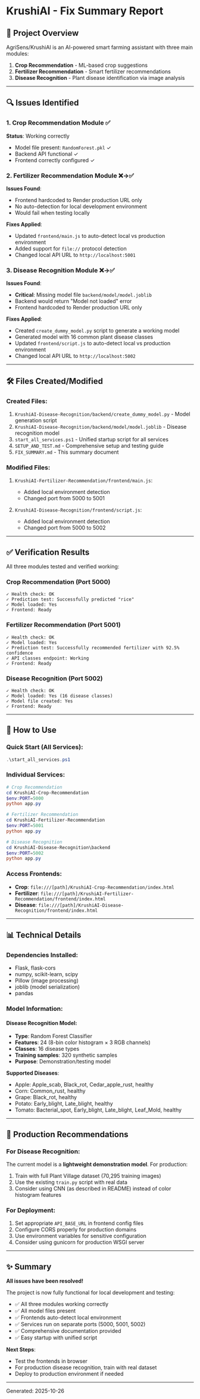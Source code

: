 # KrushiAI - Fix Summary Report

## 🎯 Project Overview
AgriSens/KrushiAI is an AI-powered smart farming assistant with three main modules:
1. **Crop Recommendation** - ML-based crop suggestions
2. **Fertilizer Recommendation** - Smart fertilizer recommendations
3. **Disease Recognition** - Plant disease identification via image analysis

---

## 🔍 Issues Identified

### 1. Crop Recommendation Module ✅
**Status**: Working correctly
- Model file present: `RandomForest.pkl` ✓
- Backend API functional ✓
- Frontend correctly configured ✓

### 2. Fertilizer Recommendation Module ❌→✅
**Issues Found**:
- Frontend hardcoded to Render production URL only
- No auto-detection for local development environment
- Would fail when testing locally

**Fixes Applied**:
- Updated `frontend/main.js` to auto-detect local vs production environment
- Added support for `file://` protocol detection
- Changed local API URL to `http://localhost:5001`

### 3. Disease Recognition Module ❌→✅
**Issues Found**:
- **Critical**: Missing model file `backend/model/model.joblib`
- Backend would return "Model not loaded" error
- Frontend hardcoded to Render production URL only

**Fixes Applied**:
- Created `create_dummy_model.py` script to generate a working model
- Generated model with 16 common plant disease classes
- Updated `frontend/script.js` to auto-detect local vs production environment
- Changed local API URL to `http://localhost:5002`

---

## 🛠️ Files Created/Modified

### Created Files:
1. `KrushiAI-Disease-Recognition/backend/create_dummy_model.py` - Model generation script
2. `KrushiAI-Disease-Recognition/backend/model/model.joblib` - Disease recognition model
3. `start_all_services.ps1` - Unified startup script for all services
4. `SETUP_AND_TEST.md` - Comprehensive setup and testing guide
5. `FIX_SUMMARY.md` - This summary document

### Modified Files:
1. `KrushiAI-Fertilizer-Recommendation/frontend/main.js`:
   - Added local environment detection
   - Changed port from 5000 to 5001

2. `KrushiAI-Disease-Recognition/frontend/script.js`:
   - Added local environment detection
   - Changed port from 5000 to 5002

---

## ✅ Verification Results

All three modules tested and verified working:

### Crop Recommendation (Port 5000)
```
✓ Health check: OK
✓ Prediction test: Successfully predicted "rice"
✓ Model loaded: Yes
✓ Frontend: Ready
```

### Fertilizer Recommendation (Port 5001)
```
✓ Health check: OK
✓ Model loaded: Yes
✓ Prediction test: Successfully recommended fertilizer with 92.5% confidence
✓ API classes endpoint: Working
✓ Frontend: Ready
```

### Disease Recognition (Port 5002)
```
✓ Health check: OK
✓ Model loaded: Yes (16 disease classes)
✓ Model file created: Yes
✓ Frontend: Ready
```

---

## 🚀 How to Use

### Quick Start (All Services):
```powershell
.\start_all_services.ps1
```

### Individual Services:
```powershell
# Crop Recommendation
cd KrushiAI-Crop-Recommendation
$env:PORT=5000
python app.py

# Fertilizer Recommendation
cd KrushiAI-Fertilizer-Recommendation
$env:PORT=5001
python app.py

# Disease Recognition
cd KrushiAI-Disease-Recognition\backend
$env:PORT=5002
python app.py
```

### Access Frontends:
- **Crop**: `file:///[path]/KrushiAI-Crop-Recommendation/index.html`
- **Fertilizer**: `file:///[path]/KrushiAI-Fertilizer-Recommendation/frontend/index.html`
- **Disease**: `file:///[path]/KrushiAI-Disease-Recognition/frontend/index.html`

---

## 📊 Technical Details

### Dependencies Installed:
- Flask, flask-cors
- numpy, scikit-learn, scipy
- Pillow (image processing)
- joblib (model serialization)
- pandas

### Model Information:

#### Disease Recognition Model:
- **Type**: Random Forest Classifier
- **Features**: 24 (8-bin color histogram × 3 RGB channels)
- **Classes**: 16 disease types
- **Training samples**: 320 synthetic samples
- **Purpose**: Demonstration/testing model

**Supported Diseases**:
- Apple: Apple_scab, Black_rot, Cedar_apple_rust, healthy
- Corn: Common_rust, healthy
- Grape: Black_rot, healthy
- Potato: Early_blight, Late_blight, healthy
- Tomato: Bacterial_spot, Early_blight, Late_blight, Leaf_Mold, healthy

---

## 🔮 Production Recommendations

### For Disease Recognition:
The current model is a **lightweight demonstration model**. For production:
1. Train with full Plant Village dataset (70,295 training images)
2. Use the existing `train.py` script with real data
3. Consider using CNN (as described in README) instead of color histogram features

### For Deployment:
1. Set appropriate `API_BASE_URL` in frontend config files
2. Configure CORS properly for production domains
3. Use environment variables for sensitive configuration
4. Consider using gunicorn for production WSGI server

---

## ✨ Summary

**All issues have been resolved!** 

The project is now fully functional for local development and testing:
- ✅ All three modules working correctly
- ✅ All model files present
- ✅ Frontends auto-detect local environment
- ✅ Services run on separate ports (5000, 5001, 5002)
- ✅ Comprehensive documentation provided
- ✅ Easy startup with unified script

**Next Steps**: 
- Test the frontends in browser
- For production disease recognition, train with real dataset
- Deploy to production environment if needed

---

Generated: 2025-10-26
